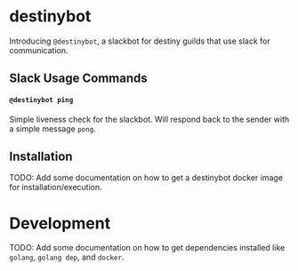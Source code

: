 # destinybot

Introducing `@destinybot`, a slackbot for destiny guilds that use slack for communication.

## Slack Usage Commands

#### `@destinybot ping`

Simple liveness check for the slackbot. Will respond back to the sender with a simple message `pong`.

## Installation

TODO: Add some documentation on how to get a destinybot docker image for installation/execution.

# Development

TODO: Add some documentation on how to get dependencies installed like `golang`, `golang dep`, and `docker`.
